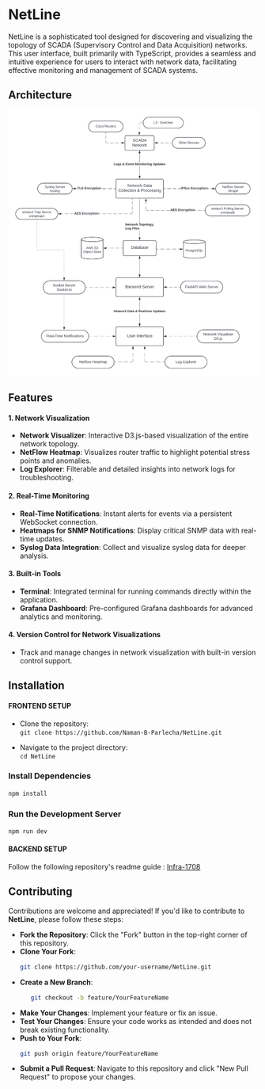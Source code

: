 
# NetLine
NetLine is a sophisticated tool designed for discovering and visualizing the topology of SCADA (Supervisory Control and Data Acquisition) networks. This user interface, built primarily with TypeScript, provides a seamless and intuitive experience for users to interact with network data, facilitating effective monitoring and management of SCADA systems.

## Architecture

![Architecture Diagram](./architecture.png)

## Features
#### 1. **Network Visualization**
- **Network Visualizer**: Interactive D3.js-based visualization of the entire network topology.  
- **NetFlow Heatmap**: Visualizes router traffic to highlight potential stress points and anomalies.  
- **Log Explorer**: Filterable and detailed insights into network logs for troubleshooting.

#### 2. **Real-Time Monitoring**
- **Real-Time Notifications**: Instant alerts for events via a persistent WebSocket connection.  
- **Heatmaps for SNMP Notifications**: Display critical SNMP data with real-time updates.  
- **Syslog Data Integration**: Collect and visualize syslog data for deeper analysis.

#### 3. **Built-in Tools**
- **Terminal**: Integrated terminal for running commands directly within the application.  
- **Grafana Dashboard**: Pre-configured Grafana dashboards for advanced analytics and monitoring.

#### 4. **Version Control for Network Visualizations**
- Track and manage changes in network visualization with built-in version control support.

## Installation
#### FRONTEND SETUP
- Clone the repository:  
   `git clone https://github.com/Naman-B-Parlecha/NetLine.git`

- Navigate to the project directory:  
   `cd NetLine`

### Install Dependencies
```bash
npm install
```

### Run the Development Server
```bash
npm run dev
```

#### BACKEND SETUP
Follow the following repository's readme guide : 
[Infra-1708](https://github.com/LAN-Lords/infra-1708/blob/main/README.md)

## Contributing

Contributions are welcome and appreciated! If you'd like to contribute to **NetLine**, please follow these steps:

-  **Fork the Repository**: Click the "Fork" button in the top-right corner of this repository.
-  **Clone Your Fork**:  
   ```bash
   git clone https://github.com/your-username/NetLine.git

- **Create a New Branch**:
   ```bash
      git checkout -b feature/YourFeatureName

- **Make Your Changes**: Implement your feature or fix an issue.
- **Test Your Changes**: Ensure your code works as intended and does not break existing functionality.
- **Push to Your Fork**:
   ```bash
   git push origin feature/YourFeatureName
- **Submit a Pull Request**: Navigate to this repository and click "New Pull Request" to propose your changes.

